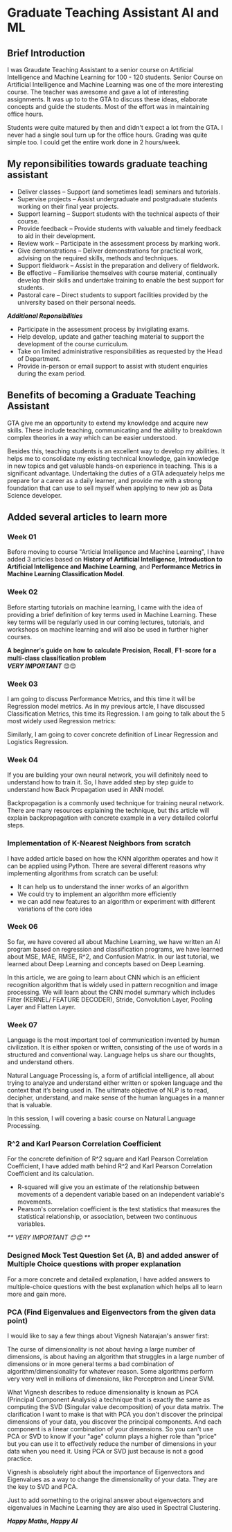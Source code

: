 # Graduate Teaching Assistant AI and ML

## Brief Introduction

I was Graudate Teaching Assistant to a senior course on Artificial Intelligence and Machine Learning for 100 - 120 students. Senior Course on Artificial Intelligence and Machine Learning was one of the more interesting course. The teacher was awesome and gave a lot of interesting assignments. It was up to to the GTA to discuss these ideas, elaborate concepts and guide the students. Most of the effort was in maintaining office hours. 

Students were quite matured by then and didn't expect a lot from the GTA. I never had a single soul turn up for the office hours. Grading was quite simple too. I could get the entire work done in 2 hours/week.

## My reponsibilities towards graduate teaching assistant

* Deliver classes – Support (and sometimes lead) seminars and tutorials.
* Supervise projects – Assist undergraduate and postgraduate students working on their final year projects.
* Support learning – Support students with the technical aspects of their course.
* Provide feedback – Provide students with valuable and timely feedback to aid in their development.
* Review work – Participate in the assessment process by marking work.
* Give demonstrations – Deliver demonstrations for practical work, advising on the required skills, methods and techniques.
* Support fieldwork – Assist in the preparation and delivery of fieldwork.
* Be effective – Familiarise themselves with course material, continually develop their skills and undertake training to enable the best support for students.
* Pastoral care – Direct students to support facilities provided by the university based on their personal needs.

_**Additional Reponsibilities**_

* Participate in the assessment process by invigilating exams.
* Help develop, update and gather teaching material to support the development of the course curriculum.
* Take on limited administrative responsibilities as requested by the Head of Department.
* Provide in-person or email support to assist with student enquiries during the exam period.

## Benefits of becoming a Graduate Teaching Assistant

GTA give me an opportunity to extend my knowledge and acquire new skills. These include teaching, communicating and the ability to breakdown complex theories in a way which can be easier understood. 

Besides this, teaching students is an excellent way to develop my abilities. It helps me to consolidate my existing technical knowledge, gain knowledge in new topics and get valuable hands-on experience in teaching. This is a significant advantage. Undertaking the duties of a GTA adequately helps me prepare for a career as a daily learner, and provide me  with a strong foundation that can use to sell myself when applying to new job as Data Science developer.


## Added several articles to learn more

### Week 01

Before moving to course "Articial Intelligence and Machine Learning", I have added 3 articles based on **History of Artificial Intelligence**, **Introduction to Artificial Intelligence and Machine Learning**, and **Performance Metrics in Machine Learning Classification Model**. 

### Week 02

Before starting tutorials on machine learning, I came with the idea of providing a brief definition of key terms used in Machine Learning. These key terms will be regularly used in our coming lectures, tutorials, and workshops on machine learning and will also be used in further higher courses.

𝐀 𝐛𝐞𝐠𝐢𝐧𝐧𝐞𝐫’𝐬 𝐠𝐮𝐢𝐝𝐞 𝐨𝐧 𝐡𝐨𝐰 𝐭𝐨 𝐜𝐚𝐥𝐜𝐮𝐥𝐚𝐭𝐞 𝐏𝐫𝐞𝐜𝐢𝐬𝐢𝐨𝐧, 𝐑𝐞𝐜𝐚𝐥𝐥, 𝐅𝟏-𝐬𝐜𝐨𝐫𝐞 𝐟𝐨𝐫 𝐚 𝐦𝐮𝐥𝐭𝐢-𝐜𝐥𝐚𝐬𝐬 𝐜𝐥𝐚𝐬𝐬𝐢𝐟𝐢𝐜𝐚𝐭𝐢𝐨𝐧 𝐩𝐫𝐨𝐛𝐥𝐞𝐦 <br>
_**VERY IMPORTANT**_ 😊😊

### Week 03

I am going to discuss Performance Metrics, and this time it will be Regression model metrics. As in my previous artcle, I have discussed Classification Metrics, this time its Regression. I am going to talk about the 5 most widely used Regression metrics:

Similarly, I am going to cover concrete definition of Linear Regression and Logistics Regression.

### Week 04 

If you are building your own neural network, you will definitely need to understand how to train it. So, I have added step by step guide to understand how Back Propagation used in ANN model. 

Backpropagation is a commonly used technique for training neural network. There are many resources explaining the technique, but this article will explain backpropagation with concrete example in a very detailed colorful steps.

### Implementation of K-Nearest Neighbors from scratch

I have added article based on how the KNN algorithm operates and how it can be applied using Python. There are several different reasons why implementing algorithms from scratch can be useful:

* It can help us to understand the inner works of an algorithm
* We could try to implement an algorithm more efficiently
* we can add new features to an algorithm or experiment with different variations of the core idea

### Week 06

So far, we have covered all about Machine Learning, we have written an AI program based on regression and classification programs, we have learned about MSE, MAE, RMSE, R^2, and Confusion Matrix. In our last tutorial, we learned about Deep Learning and concepts based on Deep Learning.

In this article, we are going to learn about CNN which is an efficient recognition algorithm that is widely used in pattern recognition and image processing. We will learn about the CNN model summary which includes Filter (KERNEL/ FEATURE DECODER), Stride, Convolution Layer, Pooling Layer and Flatten Layer.


### Week 07

Language is the most important tool of communication invented by human civilization. It is either spoken or written, consisting of the use of words in a structured and conventional way. Language helps us share our thoughts, and understand others.

Natural Language Processing is, a form of artificial intelligence, all about trying to analyze and understand either written or spoken language and the context that it’s being used in. The ultimate objective of NLP is to read, decipher, understand, and make sense of the human languages in a manner that is valuable.

In this session, I will covering a basic course on Natural Language Processing.

### R^2 and Karl Pearson Correlation Coefficient 

For the concrete definition of R^2 square and Karl Pearson Correlation Coefficient, I have added math behind R^2 and Karl Pearson Correlation Coefficient and its calculation. 

* R-squared will give you an estimate of the relationship between movements of a dependent variable based on an independent variable's movements.
* Pearson's correlation coefficient is the test statistics that measures the statistical relationship, or association, between two continuous variables.

_** VERY IMPORTANT 😊😊 **_

### Designed Mock Test Question Set (A, B) and added answer of Multiple Choice questions with proper explanation

For a more concrete and detailed explanation, I have added answers to multiple-choice questions with the best explanation which helps all to learn more and gain more. 

### PCA (Find Eigenvalues and Eigenvectors from the given data point)

I would like to say a few things about Vignesh Natarajan's answer first:

The curse of dimensionality is not about having a large number of dimensions, is about having an algorithm that struggles in a large number of dimensions or in more general terms a bad combination of algorithm/dimensionality for whatever reason.
Some algorithms perform very very well in millions of dimensions, like Perceptron and Linear SVM.

What Vignesh describes to reduce dimensionality is known as PCA (Principal Component Analysis) a technique that is exactly the same as computing the SVD (Singular value decomposition) of your data matrix. The clarification I want to make is that with PCA you don't discover the principal dimensions of your data, you discover the principal components. And each component is a linear combination of your dimensions. So you can't use PCA or SVD to know if your "age" column plays a higher role than "price" but you can use it to effectively reduce the number of dimensions in your data when you need it. Using PCA or SVD just because is not a good practice.

Vignesh is absolutely right about the importance of Eigenvectors and Eigenvalues as a way to change the dimensionality of your data. They are the key to SVD and PCA.

Just to add something to the original answer about eigenvectors and eigenvalues in Machine Learning they are also used in Spectral Clustering.

_**Happy Maths, Happy AI**_

